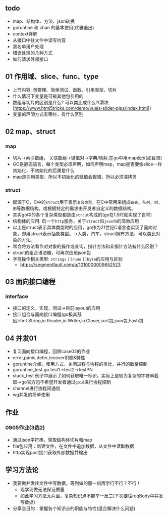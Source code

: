 ## todo
- map、结构体、方法、json转换
- goruntine 和 chan 的基本使用(优雅退出)
- context详解
- 从接口中往文件中读写内容
- 黑名单用户处理
- 错误处理的几种方式
- 如何请求外部接口

## 01 作用域、slice、func、type
- 上节内容: 包管理、简单测试、函数、引用类型、切片
- 什么情况下变量是可被其他包引用的
- 数组与切片的区别是什么? 可以类比成什么?(滑块[https://www.html5tricks.com/demo/vuejs-slider-pips/index.html])
- 变量的声明方式有哪些，有什么区别

## 02 map、struct
### map
- 切片->索引数组， 关联数组->键值对->字典/映射,在go中用map表示(如目录)
- GO是静态语言，每个类型必须声明，如何声明map，map是否要像slice一样初始化，不初始化的后果是什么
- map是引用类型，所以不初始化的赋值会报错，所以必须深拷贝

### struct
- 起源于C，C中的`struct`用于表示`复合类型`，在C中常用来组成`链表`，`队列`，`树`，`图`等数据结构。或根据特定的需求由开发者自定义的数据结构。
- 其实go中的各个复杂类型都是由`strcut`构成的(go在1.5时就实现了自举)
- 结构体的应用: 启一个`http`服务，关于`struct`和`json包`的简单应用
- 以上是struct表示具体类型时的应用，go作为21世纪C语言也实现了面向对象，即用struct表示抽象类型。->人类，汽车。struct拥有方法，可以类比对象的方法。
- 常会将方法看作对对象的操作或查询，指针方法和非指针方法有什么区别？
- struct的组合语法糖，可再次应用json包
- 字符操作相关类型: `strings` `[]rune` `[]byte`的应用与区别
	+ https://segmentfault.com/q/1010000009652523

## 03 面向接口编程
### interface
- 接口的定义，实现，测试->目前layout的应用
- 接口组合与面向接口编程(go极其鼓励):fmt.String,io.Reader,io.Writer,io.Closer,sort包,json包,hash包	

## 04 并发01
- 复习面向接口编程，回顾case02的作业
- error,panic,defer,recover职能&特性
- goruntine介绍，使用方式，关闭进程与协程的类比，并行的数量控制
- goruntine_test.go test1->test2->testPN
- stack_test 例子中展示了如何获取唯一标识。实际上是较为复杂的字符串截取->go官方包不希望开发者通过`goid`进行协程控制
- channel进行协程间通信
- wg并发的简单使用


## 作业
### 0905作业(3选2)
- 通过json字符串，获取结构体切片和map
- file包应用：新建文件，在文件中追加数据，从文件中读取数据
- http实现post接口获取外部数据并输出 

## 学习方法论
- 我要做并发往文件中写数据，等到做的那一刻再学行不行？不行！
	+ 现学现做无法保证质量
	+ 如此学习方法太片面，复杂知识点不能举一反三(下次要往reqBody中并发写数据)
- 分享会目的：掌握各个知识点的职能与特性(适合解决什么问题)